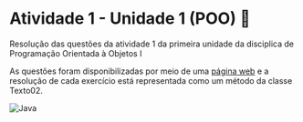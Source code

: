 # Atividade 1 - Unidade 1 (POO) :bookmark_tabs:

Resolução das questões da atividade 1 da primeira unidade da disciplica de Programação Orientada à Objetos I

As questões foram disponibilizadas por meio de uma [página web](https://sites.google.com/view/fabricio10/p%C3%A1gina-inicial/cursos/poo1/texto02)
e a resolução de cada exercício está representada como um método da classe Texto02.

![Java](https://img.shields.io/badge/java-%23ED8B00.svg?style=for-the-badge&logo=java&logoColor=white)
